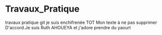 # Travaux_Pratique
travaux pratique git
je suis enchifrenée TOT
Mon texte à ne pas supprimer
D'accord.Je suis Ruth AHOUEYA et j'adore prendre du yaourt

